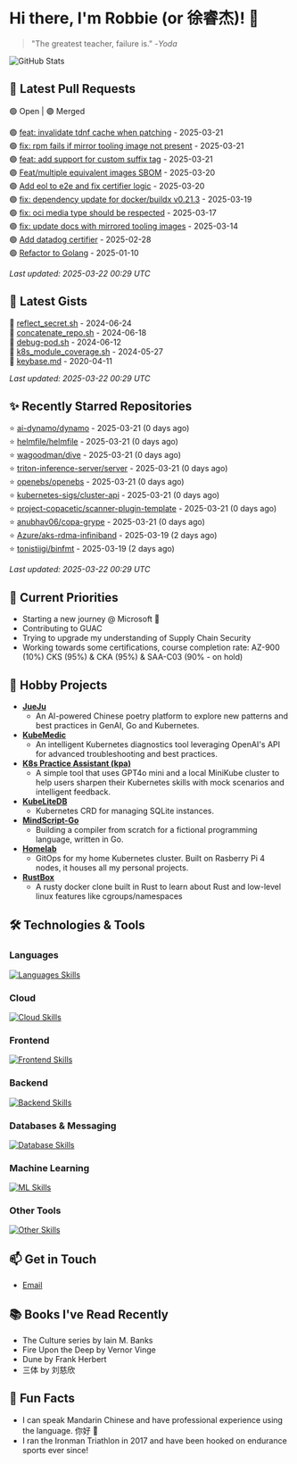 # Hi there, I'm Robbie (or 徐睿杰)! 👋

> "The greatest teacher, failure is." -_Yoda_

![GitHub Stats](https://github-readme-stats.vercel.app/api?username=robert-cronin&show_icons=true&theme=radical)

<!-- START_SECTION:prs -->
## 🔄 Latest Pull Requests

🟢 Open | 🟣 Merged

🟢 [feat: invalidate tdnf cache when patching](https://github.com/project-copacetic/copacetic/pull/973) - 2025-03-21<br>
🟢 [fix: rpm fails if mirror tooling image not present](https://github.com/project-copacetic/copacetic/pull/978) - 2025-03-21<br>
🟣 [feat: add support for custom suffix tag](https://github.com/project-copacetic/copacetic/pull/961) - 2025-03-21<br>
🟣 [Feat/multiple equivalent images SBOM](https://github.com/guacsec/guac/pull/2467) - 2025-03-20<br>
🟣 [Add eol to e2e and fix certifier logic](https://github.com/guacsec/guac/pull/2396) - 2025-03-20<br>
🟣 [fix: dependency update for docker/buildx v0.21.3](https://github.com/project-copacetic/copacetic/pull/972) - 2025-03-19<br>
🟢 [fix: oci media type should be respected](https://github.com/project-copacetic/copacetic/pull/949) - 2025-03-17<br>
🟣 [fix: update docs with mirrored tooling images](https://github.com/project-copacetic/copacetic/pull/955) - 2025-03-14<br>
🟢 [Add datadog certifier](https://github.com/guacsec/guac/pull/2366) - 2025-02-28<br>
🟢 [Refactor to Golang](https://github.com/sozercan/guac-ai-mole/pull/12) - 2025-01-10<br>

*Last updated: 2025-03-22 00:29 UTC*<!-- END_SECTION:prs -->

<!-- START_SECTION:gists -->
## 📜 Latest Gists

📜 [reflect_secret.sh](https://gist.github.com/robert-cronin/c4df6777ba61bacd45a4bd67b5ea5b34) - 2024-06-24<br>
📜 [concatenate_repo.sh](https://gist.github.com/robert-cronin/02215e61893d6616fc0d269e829b50ed) - 2024-06-18<br>
📜 [debug-pod.sh](https://gist.github.com/robert-cronin/0a76a112fe444bccd50cb7ac56e8b1b5) - 2024-06-12<br>
📜 [k8s_module_coverage.sh](https://gist.github.com/robert-cronin/150e3044b916ebe597478b1294f97da8) - 2024-05-27<br>
📜 [keybase.md](https://gist.github.com/robert-cronin/a8474252ac7483f7c1de43dd8a7308e3) - 2020-04-11<br>

*Last updated: 2025-03-22 00:29 UTC*<!-- END_SECTION:gists -->

<!-- START_SECTION:starred -->
## ✨ Recently Starred Repositories

⭐ [ai-dynamo/dynamo](https://github.com/ai-dynamo/dynamo) - 2025-03-21 (0 days ago)<br>
⭐ [helmfile/helmfile](https://github.com/helmfile/helmfile) - 2025-03-21 (0 days ago)<br>
⭐ [wagoodman/dive](https://github.com/wagoodman/dive) - 2025-03-21 (0 days ago)<br>
⭐ [triton-inference-server/server](https://github.com/triton-inference-server/server) - 2025-03-21 (0 days ago)<br>
⭐ [openebs/openebs](https://github.com/openebs/openebs) - 2025-03-21 (0 days ago)<br>
⭐ [kubernetes-sigs/cluster-api](https://github.com/kubernetes-sigs/cluster-api) - 2025-03-21 (0 days ago)<br>
⭐ [project-copacetic/scanner-plugin-template](https://github.com/project-copacetic/scanner-plugin-template) - 2025-03-21 (0 days ago)<br>
⭐ [anubhav06/copa-grype](https://github.com/anubhav06/copa-grype) - 2025-03-21 (0 days ago)<br>
⭐ [Azure/aks-rdma-infiniband](https://github.com/Azure/aks-rdma-infiniband) - 2025-03-19 (2 days ago)<br>
⭐ [tonistiigi/binfmt](https://github.com/tonistiigi/binfmt) - 2025-03-19 (2 days ago)<br>

*Last updated: 2025-03-22 00:29 UTC*<!-- END_SECTION:starred -->

## 🔭 Current Priorities

- Starting a new journey @ Microsoft 🚀
- Contributing to GUAC
- Trying to upgrade my understanding of Supply Chain Security
- Working towards some certifications, course completion rate: AZ-900 (10%) CKS (95%) & CKA (95%) & SAA-C03 (90% - on hold)

## 🚀 Hobby Projects

- [**JueJu**](https://github.com/robert-cronin/jueju)
  - An AI-powered Chinese poetry platform to explore new patterns and best practices in GenAI, Go and Kubernetes.
- [**KubeMedic**](https://github.com/robert-cronin/kubemedic)
  - An intelligent Kubernetes diagnostics tool leveraging OpenAI's API for advanced troubleshooting and best practices.
- [**K8s Practice Assistant (kpa)**](https://github.com/robert-cronin/kpa)
  - A simple tool that uses GPT4o mini and a local MiniKube cluster to help users sharpen their Kubernetes skills with mock scenarios and intelligent feedback.
- [**KubeLiteDB**](https://github.com/robert-cronin/KubeLiteDB)
  - Kubernetes CRD for managing SQLite instances.
- [**MindScript-Go**](https://github.com/robert-cronin/mindscript-go)
  - Building a compiler from scratch for a fictional programming language, written in Go.
- [**Homelab**](https://github.com/robert-cronin/homelab)
  - GitOps for my home Kubernetes cluster. Built on Rasberry Pi 4 nodes, it houses all my personal projects.
- [**RustBox**](https://github.com/robert-cronin/rust-box)
  - A rusty docker clone built in Rust to learn about Rust and low-level linux features like cgroups/namespaces

## 🛠️ Technologies & Tools

### Languages

[![Languages Skills](https://skillicons.dev/icons?i=go,typescript,python,bash)](https://skillicons.dev)

### Cloud

[![Cloud Skills](https://skillicons.dev/icons?i=kubernetes,aws,linux,terraform,githubactions,jenkins)](https://skillicons.dev)

### Frontend

[![Frontend Skills](https://skillicons.dev/icons?i=mui,react,redux,figma,styledcomponents,nextjs,vite,css,html,ts)](https://skillicons.dev)

### Backend

[![Backend Skills](https://skillicons.dev/icons?i=nodejs,fastapi,express,postgres,python)](https://skillicons.dev)

### Databases & Messaging

[![Database Skills](https://skillicons.dev/icons?i=mongodb,postgresql,mysql,redis,rabbitmq,kafka)](https://skillicons.dev)

### Machine Learning

[![ML Skills](https://skillicons.dev/icons?i=tensorflow,elasticsearch,pytorch,opencv)](https://skillicons.dev)

### Other Tools

[![Other Skills](https://skillicons.dev/icons?i=vscode,git,docker,jest,cypress,grafana,prometheus,bash)](https://skillicons.dev)

## 📫 Get in Touch

- [Email](mailto:robert.cronin@uqconnect.edu.au)

## 📚 Books I've Read Recently

- The Culture series by Iain M. Banks
- Fire Upon the Deep by Vernor Vinge
- Dune by Frank Herbert
- 三体 by 刘慈欣

## 🌟 Fun Facts

- I can speak Mandarin Chinese and have professional experience using the language. 你好 👋
- I ran the Ironman Triathlon in 2017 and have been hooked on endurance sports ever since!
